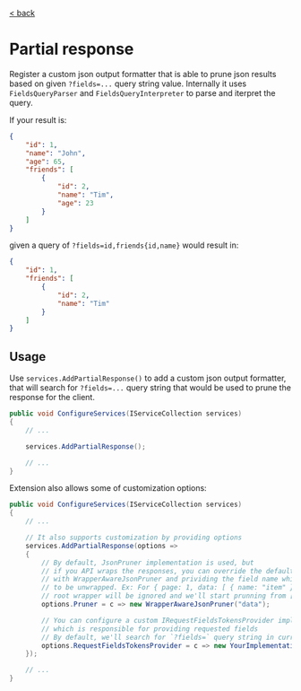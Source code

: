 [< back](../README.md)
# Partial response
Register a custom json output formatter that is able to prune json results based on given `?fields=...` query string value. Internally it uses `FieldsQueryParser` and `FieldsQueryInterpreter` to parse and iterpret the query.

If your result is:
```json
{
    "id": 1,
    "name": "John",
    "age": 65,
    "friends": [
        {
            "id": 2,
            "name": "Tim",
            "age": 23
        }
    ]
}
```
given a query of `?fields=id,friends{id,name}` would result in:
```json
{
    "id": 1,
    "friends": [
        {
            "id": 2,
            "name": "Tim"
        }
    ]
}
```


## Usage

Use `services.AddPartialResponse()` to add a custom json output formatter, that will search for `?fields=...` query string that would be used to prune the response for the client.
```csharp
public void ConfigureServices(IServiceCollection services)
{
    // ...

    services.AddPartialResponse();

    // ...
}
```

Extension also allows some of customization options:
```csharp
public void ConfigureServices(IServiceCollection services)
{
    // ...

    // It also supports customization by providing options
    services.AddPartialResponse(options =>
    {
        // By default, JsonPruner implementation is used, but
        // if you API wraps the responses, you can override the default
        // with WrapperAwareJsonPruner and prividing the field name which needs
        // to be unwrapped. Ex: For { page: 1, data: [ { name: "item" } ] }
        // root wrapper will be ignored and we'll start prunning from [ { name: "item" } ]
        options.Pruner = c => new WrapperAwareJsonPruner("data");

        // You can configure a custom IRequestFieldsTokensProvider implementation,
        // which is responsible for providing requested fields
        // By default, we'll search for `?fields=` query string in current request.
        options.RequestFieldsTokensProvider = c => new YourImplementation();
    });

    // ...
}
```